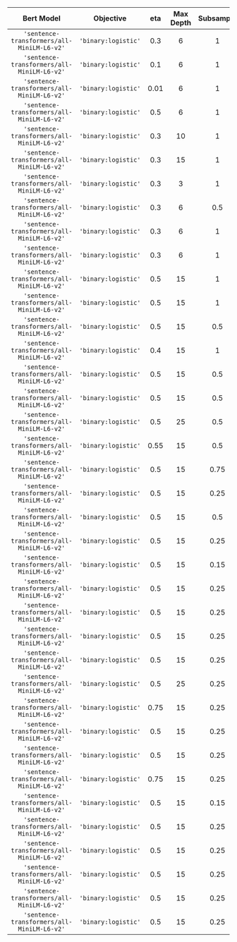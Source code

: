 |                   Bert Model                   |        Objective        | eta  | Max Depth | Subsample | colsample_bytree | Lambda |         F1          |      Precision      |       Recall        |
|:----------------------------------------------:|:-----------------------:|:----:|:---------:|:---------:|:----------------:|:------:|:-------------------:|:-------------------:|:-------------------:|
| ```'sentence-transformers/all-MiniLM-L6-v2'``` | ```'binary:logistic'``` | 0.3  |     6     |     1     |        1         |   1    | 0.19699800541663837 | 0.4859089933220367  | 0.14533735086951458 |
| ```'sentence-transformers/all-MiniLM-L6-v2'``` | ```'binary:logistic'``` | 0.1  |     6     |     1     |        1         |   1    | 0.18088033827367359 | 0.49225727442536993 | 0.13068281411858776 |
| ```'sentence-transformers/all-MiniLM-L6-v2'``` | ```'binary:logistic'``` | 0.01 |     6     |     1     |        1         |   1    | 0.18154380068519937 | 0.4477401019868876  | 0.13227273352633329 |
| ```'sentence-transformers/all-MiniLM-L6-v2'``` | ```'binary:logistic'``` | 0.5  |     6     |     1     |        1         |   1    | 0.1940607886652898  | 0.4392335097434226  | 0.14434386096042515 |
| ```'sentence-transformers/all-MiniLM-L6-v2'``` | ```'binary:logistic'``` | 0.3  |    10     |     1     |        1         |   1    | 0.19884963626777188 | 0.4409230157666169  | 0.1494794029305946  |
| ```'sentence-transformers/all-MiniLM-L6-v2'``` | ```'binary:logistic'``` | 0.3  |    15     |     1     |        1         |   1    | 0.19667391008388563 | 0.4614931670211247  | 0.14702375964701142 |
| ```'sentence-transformers/all-MiniLM-L6-v2'``` | ```'binary:logistic'``` | 0.3  |     3     |     1     |        1         |   1    | 0.17784967606423233 | 0.4778613526230296  | 0.1304333750357328  |
| ```'sentence-transformers/all-MiniLM-L6-v2'``` | ```'binary:logistic'``` | 0.3  |     6     |    0.5    |        1         |   1    | 0.18343260013737797 | 0.4550646563012558  | 0.1359581131775954  |
| ```'sentence-transformers/all-MiniLM-L6-v2'``` | ```'binary:logistic'``` | 0.3  |     6     |     1     |       0.5        |   1    | 0.18407751834743255 | 0.4624371801235339  | 0.13627158429486128 |
| ```'sentence-transformers/all-MiniLM-L6-v2'``` | ```'binary:logistic'``` | 0.3  |     6     |     1     |        1         |  0.5   | 0.1865394856418459  | 0.45597370352821304 | 0.13847892701559442 |
| ```'sentence-transformers/all-MiniLM-L6-v2'``` | ```'binary:logistic'``` | 0.5  |    15     |     1     |        1         |   1    | 0.21212171541550529 | 0.5073208632907353  | 0.1622786939341429  |
| ```'sentence-transformers/all-MiniLM-L6-v2'``` | ```'binary:logistic'``` | 0.5  |    15     |     1     |       0.5        |   1    | 0.20566998857176605 | 0.45852599144275796 | 0.15596190007681082 |
| ```'sentence-transformers/all-MiniLM-L6-v2'``` | ```'binary:logistic'``` | 0.5  |    15     |    0.5    |        1         |   1    | 0.20899293175140982 | 0.4167331419879666  | 0.16113412551061895 |
| ```'sentence-transformers/all-MiniLM-L6-v2'``` | ```'binary:logistic'``` | 0.4  |    15     |     1     |        1         |   1    | 0.20554569807971243 | 0.4245197043551908  | 0.15738148901790766 |
| ```'sentence-transformers/all-MiniLM-L6-v2'``` | ```'binary:logistic'``` | 0.5  |    15     |    0.5    |        1         |  0.5   | 0.21449026035440766 | 0.4167774620318766  | 0.16717243587752717 |
| ```'sentence-transformers/all-MiniLM-L6-v2'``` | ```'binary:logistic'``` | 0.5  |    15     |    0.5    |       0.5        |  0.5   | 0.21762399128570703 | 0.40439833885811804 |  0.171090549912159  |
| ```'sentence-transformers/all-MiniLM-L6-v2'``` | ```'binary:logistic'``` | 0.5  |    25     |    0.5    |        1         |  0.5   | 0.22017194137570176 | 0.4010146157475936  | 0.17396817393374198 |
| ```'sentence-transformers/all-MiniLM-L6-v2'``` | ```'binary:logistic'``` | 0.55 |    15     |    0.5    |        1         |  0.5   | 0.22231140903733387 | 0.3929554102311636  | 0.17737582982275088 |
| ```'sentence-transformers/all-MiniLM-L6-v2'``` | ```'binary:logistic'``` | 0.5  |    15     |   0.75    |        1         |  0.5   | 0.22257395015640524 | 0.3958128061472754  | 0.1768905186822622  |
| ```'sentence-transformers/all-MiniLM-L6-v2'``` | ```'binary:logistic'``` | 0.5  |    15     |   0.25    |        1         |  0.5   | 0.22705299381850189 | 0.3864556710806816  | 0.18420368528902795 |
| ```'sentence-transformers/all-MiniLM-L6-v2'``` | ```'binary:logistic'``` | 0.5  |    15     |    0.5    |        1         |  0.25  | 0.22743271732774056 | 0.3827158979437175  | 0.18457136683306113 |
| ```'sentence-transformers/all-MiniLM-L6-v2'``` | ```'binary:logistic'``` | 0.5  |    15     |   0.25    |        1         |  0.75  | 0.22846233721978623 | 0.37486987861913096 | 0.18739920641080382 |
| ```'sentence-transformers/all-MiniLM-L6-v2'``` | ```'binary:logistic'``` | 0.5  |    15     |   0.15    |        1         |  0.5   | 0.2302751319428668  | 0.36643392762079935 | 0.19233234543399433 |
| ```'sentence-transformers/all-MiniLM-L6-v2'``` | ```'binary:logistic'``` | 0.5  |    15     |   0.25    |       0.5        |  0.5   | 0.23301337534167774 | 0.3623875226624526  | 0.1963793815035592  |
| ```'sentence-transformers/all-MiniLM-L6-v2'``` | ```'binary:logistic'``` | 0.5  |    15     |   0.25    |        1         |  0.25  | 0.2352985690551175  | 0.3569948518680543  | 0.2009580851172712  |
| ```'sentence-transformers/all-MiniLM-L6-v2'``` | ```'binary:logistic'``` | 0.5  |    15     |   0.25    |        1         |  0.25  | 0.2372981135543773  | 0.3522762649229557  | 0.20496445077926922 |
| ```'sentence-transformers/all-MiniLM-L6-v2'``` | ```'binary:logistic'``` | 0.5  |    15     |   0.25    |        1         |  0.75  | 0.23744458664131324 | 0.3485284649891747  | 0.2057609796608401  |
| ```'sentence-transformers/all-MiniLM-L6-v2'``` | ```'binary:logistic'``` | 0.5  |    25     |   0.25    |        1         |  0.5   | 0.23892814640442445 | 0.3457945717082615  | 0.20806081102991933 |
| ```'sentence-transformers/all-MiniLM-L6-v2'``` | ```'binary:logistic'``` | 0.75 |    15     |   0.25    |        1         |  0.5   | 0.24059119880310392 |  0.34093062353101   | 0.2129859847347622  |
| ```'sentence-transformers/all-MiniLM-L6-v2'``` | ```'binary:logistic'``` | 0.5  |    15     |   0.25    |       0.75       |  0.5   | 0.24082818823547658 | 0.33782210915079686 | 0.21379731172092986 |
| ```'sentence-transformers/all-MiniLM-L6-v2'``` | ```'binary:logistic'``` | 0.5  |    15     |   0.25    |       0.25       |  0.5   | 0.24121210354559222 |  0.335279309012448  | 0.21465548551576244 |
| ```'sentence-transformers/all-MiniLM-L6-v2'``` | ```'binary:logistic'``` | 0.75 |    15     |   0.25    |       0.25       |  0.5   | 0.24217149224768894 | 0.33127759834888115 | 0.21804946315493834 |
| ```'sentence-transformers/all-MiniLM-L6-v2'``` | ```'binary:logistic'``` | 0.5  |    15     |   0.15    |       0.5        |  0.25  | 0.24270686850750056 | 0.32770363531080837 | 0.22015653756908823 |
| ```'sentence-transformers/all-MiniLM-L6-v2'``` | ```'binary:logistic'``` | 0.5  |    15     |   0.25    |        0         |   1    | 0.23721102325795496 | 0.3214564504602321  | 0.21453808459483067 |
| ```'sentence-transformers/all-MiniLM-L6-v2'``` | ```'binary:logistic'``` | 0.5  |    15     |   0.25    |        1         |   0    | 0.23814791115216782 | 0.31902674554702093 | 0.21682418803311299 |
| ```'sentence-transformers/all-MiniLM-L6-v2'``` | ```'binary:logistic'``` | 0.5  |    15     |   0.25    |        1         |  0.25  | 0.23926880999413347 | 0.3175833115162308  | 0.21867940909757938 |
| ```'sentence-transformers/all-MiniLM-L6-v2'``` | ```'binary:logistic'``` | 0.5  |    15     |   0.25    |        1         |  0.5   | 0.2403093869120312  | 0.31701509462604954 | 0.21984025264025867 |
| ```'sentence-transformers/all-MiniLM-L6-v2'``` | ```'binary:logistic'``` | 0.5  |    15     |   0.25    |        1         |  0.75  | 0.24029077152346895 | 0.3159989721768577  | 0.2197925808233199  |
